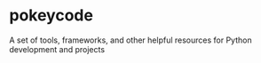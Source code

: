 # pokeycode
A set of tools, frameworks, and other helpful resources for Python development and projects
